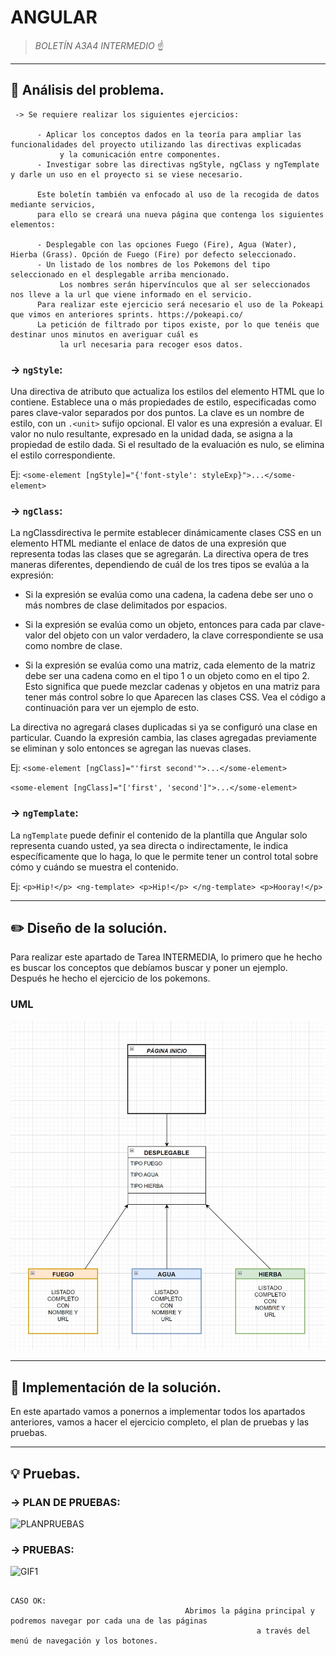 # ANGULAR 

> *BOLETÍN A3A4 INTERMEDIO* ☝️


---


## 🔎 Análisis del problema.

     -> Se requiere realizar los siguientes ejercicios:
     
          - Aplicar los conceptos dados en la teoría para ampliar las funcionalidades del proyecto utilizando las directivas explicadas
               y la comunicación entre componentes.
          - Investigar sobre las directivas ngStyle, ngClass y ngTemplate y darle un uso en el proyecto si se viese necesario.
          
          Este boletín también va enfocado al uso de la recogida de datos mediante servicios,
          para ello se creará una nueva página que contenga los siguientes elementos:
          
          - Desplegable con las opciones Fuego (Fire), Agua (Water), Hierba (Grass). Opción de Fuego (Fire) por defecto seleccionado.
          - Un listado de los nombres de los Pokemons del tipo seleccionado en el desplegable arriba mencionado. 
               Los nombres serán hipervínculos que al ser seleccionados nos lleve a la url que viene informado en el servicio.
          Para realizar este ejercicio será necesario el uso de la Pokeapi que vimos en anteriores sprints. https://pokeapi.co/
          La petición de filtrado por tipos existe, por lo que tenéis que destinar unos minutos en averiguar cuál es
               la url necesaria para recoger esos datos.


### -> `ngStyle`:

Una directiva de atributo que actualiza los estilos del elemento HTML que lo contiene. Establece una o más propiedades  de estilo, 
especificadas como pares clave-valor separados por dos puntos. La clave es un nombre de estilo, con un `.<unit>` sufijo opcional.
El valor es una expresión a evaluar. El valor no nulo resultante, expresado en la unidad dada, se asigna a la propiedad de estilo dada.
Si el resultado de la evaluación es nulo, se elimina el estilo correspondiente.
          
Ej: ` <some-element [ngStyle]="{'font-style': styleExp}">...</some-element> `


### -> `ngClass`: 

La ngClassdirectiva le permite establecer dinámicamente clases CSS en un elemento HTML mediante el enlace de datos de una expresión 
que representa todas las clases que se agregarán. La directiva opera de tres maneras diferentes, dependiendo de cuál de los tres tipos 
se evalúa a la expresión:
- Si la expresión se evalúa como una cadena, la cadena debe ser uno o más nombres de clase delimitados por espacios.

- Si la expresión se evalúa como un objeto, entonces para cada par clave-valor del objeto con un valor verdadero, la clave correspondiente se usa como nombre de clase.

- Si la expresión se evalúa como una matriz, cada elemento de la matriz debe ser una cadena como en el tipo 1 o un objeto como en el tipo 2. Esto significa que puede mezclar cadenas y objetos en una matriz para tener más control sobre lo que Aparecen las clases CSS. Vea el código a continuación para ver un ejemplo de esto.

La directiva no agregará clases duplicadas si ya se configuró una clase en particular. Cuando la expresión cambia,
las clases agregadas previamente se eliminan y solo entonces se agregan las nuevas clases.

Ej: `<some-element [ngClass]="'first second'">...</some-element>`

`<some-element [ngClass]="['first', 'second']">...</some-element>`


### -> `ngTemplate`:

La `ngTemplate` puede definir el contenido de la plantilla que Angular solo representa cuando usted, ya sea directa o indirectamente, le indica específicamente que lo haga, lo que le permite tener un control total sobre cómo y cuándo se muestra el contenido.

Ej: `<p>Hip!</p>
     <ng-template>
     <p>Hip!</p>
     </ng-template>
     <p>Hooray!</p>`

---



## ✏️ Diseño de la solución.

Para realizar este apartado de Tarea INTERMEDIA, lo primero que he hecho es buscar los conceptos que debíamos buscar y poner un ejemplo. Después he hecho el ejercicio de los pokemons.

###  UML
![FOTO1](recursos/UML.JPG)





---





## 📝 Implementación de la solución.

En este apartado vamos a ponernos a implementar todos los apartados anteriores, vamos a hacer el ejercicio completo, el plan de pruebas y las pruebas.


---



## 💡 Pruebas.

### -> PLAN DE PRUEBAS:

![PLANPRUEBAS](recursos/PlanPruebas.PNG)



### -> PRUEBAS:

![GIF1](recursos/GIF1.gif)

                                                                          CASO OK:
                                           Abrimos la página principal y podremos navegar por cada una de las páginas 
                                                           a través del menú de navegación y los botones.




